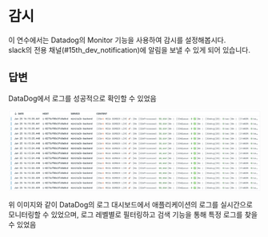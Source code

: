 # 감시

이 연수에서는 Datadog의 Monitor 기능을 사용하여 감시를 설정해봅시다.  
slack의 전용 채널(#15th_dev_notification)에 알림을 보낼 수 있게 되어 있습니다.

## 답변

DataDog에서 로그를 성공적으로 확인할 수 있었음

![DataDog 로그 화면](1.png)

위 이미지와 같이 DataDog의 로그 대시보드에서 애플리케이션의 로그를 실시간으로 모니터링할 수 있었으며, 로그 레벨별로 필터링하고 검색 기능을 통해 특정 로그를 찾을 수 있었음
